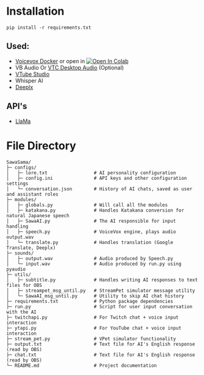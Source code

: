 # Installation

```
pip install -r requirements.txt
```

## Used:

- [Voicevox Docker](https://hub.docker.com/r/voicevox/voicevox_engine) or open in [![Open In Colab](https://colab.research.google.com/assets/colab-badge.svg)](https://colab.research.google.com/github/SociallyIneptWeeb/LanguageLeapAI/blob/main/src/run_voicevox_colab.ipynb)
- VB Audio Or [VTC Desktop Audio](https://lualucky.itch.io/vts-desktop-audio-plugin?download) (Optional)
- [VTube Studio](https://store.steampowered.com/app/1325860/VTube_Studio/)
- Whisper AI
- [Deeplx](https://github.com/OwO-Network/DeepLX)

## API's

- [LlaMa](https://console.groq.com)

# File Directory

```
SawaSama/
├─ configs/
│   ├─ lore.txt                 # AI personality configuration
│   ├─ config.ini               # API keys and other configuration settings
│   └─ conversation.json        # History of AI chats, saved as user and assistant roles
├─ modules/
│   ├─ globals.py               # Will call all the modules
│   ├─ katakana.py              # Handles Katakana conversion for natural Japanese speech
│   ├─ SawaAI.py                # The AI responsible for input handling
│   ├─ speech.py                # VoiceVox engine, plays audio output.wav
│   └─ translate.py             # Handles translation (Google Translate, Deeplx)
├─ sounds/
│   ├─ output.wav               # Audio produced by Speech.py
│   └─ input.wav                # Audio produced by run.py using pyaudio
├─ utils/
│   ├─ subtitle.py              # Handles writing AI responses to text files for OBS
│   ├─ streampet_msg_until.py   # StreamPet simulator message utility
│   └─ SawaAI_msg_until.py      # Utility to skip AI chat history
├─ requirements.txt             # Python package dependencies
├─ run.py                       # Script for user input conversation with the AI
├─ twitchapi.py                 # For Twitch chat + voice input interaction
├─ ytapi.py                     # For YouTube chat + voice input interaction
├─ stream_pet.py                # VPet simulator functionality
├─ output.txt                   # Text file for AI's English response (read by OBS)
├─ chat.txt                     # Text file for AI's English response (read by OBS)
└─ README.md                    # Project documentation
```
